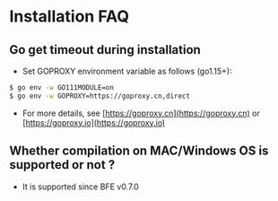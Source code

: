 # Installation FAQ

## Go get timeout during installation

- Set GOPROXY environment variable as follows (go1.15+):

```bash
$ go env -w GO111MODULE=on
$ go env -w GOPROXY=https://goproxy.cn,direct
```

- For more details, see [https://goproxy.cn](https://goproxy.cn) or [https://goproxy.io](https://goproxy.io)

## Whether compilation on MAC/Windows OS is supported or not ?

- It is supported since BFE v0.7.0
